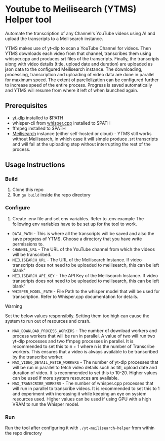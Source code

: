 # Youtube to Meilisearch (YTMS) Helper tool
Automate the transcription of any Channel's YouTube videos using AI and upload the transcripts to a Meilisearch instance.

YTMS makes use of yt-dlp to scan a YouTube Channel for videos. Then YTMS downloads each video from that channel, transcribes them using whisper.cpp and produces srt files of the transcripts. Finally, the transcripts along with video details (title, upload date and duration) are uploaded as json data to the configured Meilisearch instance. The downloading, processing, transcription and uploading of video data are done in parallel for maximum speed. The extent of parellelization can be configured further to increase speed of the entire process. Progress is saved automatically and YTMS will resume from where it left of when launched again.



## Prerequisites
- [yt-dlp](github.com/yt-dlp/yt-dlp) installed to $PATH
- whisper-cli from [whisper.cpp](https://github.com/ggml-org/whisper.cpp) installed to $PATH
- ffmpeg installed to $PATH
- [Meilisearch](https://www.meilisearch.com/) instance (either self-hosted or cloud) - YTMS still works without Meilisearch, in which case it will simple produce .srt transcripts and will fail at the uploading step without interrupting the rest of the process.

## Usage Instructions

### Build
1. Clone this repo
2. Run `go build` inside the repo directory

### Configure
1. Create .env file and set env variables. Refer to .env.example
The following env variables have to be set up for the tool to work.
 - `DATA_PATH` - This is where all the transcripts will be saved and also the save progress of YTMS. Choose a directory that you have write permissions to.
 - `CHANNEL_URL` - The URL of the YouTube channel from which the videos will be transcribed.
 - `MEILISEARCH_URL` - The URL of the Meilisearch Instance. If video transcripts does not need to be uploaded to meilisearch, this can be left blank"
 - `MEILISEARCH_API_KEY` - The API Key of the Meilisearch Instance. If video transcripts does not need to be uploaded to meilisearch, this can be left blank"
 - `WHISPER_MODEL_PATH` - File Path to the whisper model that will be used for transcription. Refer to Whisper.cpp documentation for details.

> [!warning]
> Set the below values responsibily. Setting them too high can cause the system to run out of resources and crash.
 - `MAX_DOWNLOAD_PROCESS_WORKERS` - The number of download workers and process workers that will be run in parallel. A value of two will run two yt-dlp processes and two ffmpeg processes in parallel. It is recommended to set this to n + 1 where n is the number of Transcribe workers. This ensures that a video is always available to be transcribed by the transcribe worker.
 - `MAX_VIDEO_DETAIL_FETCH_WORKERS` - The number of yt-dlp processes that will be run in parallel to fetch video details such as titl, upload date and duration of video. It is recommended to set this to 10-20. Higher values can be used if more system resources are available.
 - `MAX_TRANSCRIBE_WORKERS` - The number of whisper.cpp processes that will run in parallel to transcribe videos. It is recommended to set this to 1 and experiment with increasing it while keeping an eye on system resources used. Higher values can be used if using GPU with a high VRAM to run the Whisper model.

### Run

Run the tool after configuring it with `./yt-meilisearch-helper` from within the repo directory
